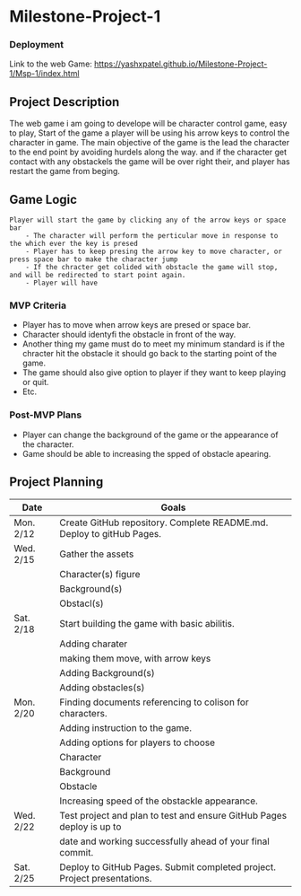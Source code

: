 # Milestone-Project-1

### Deployment
Link to the web Game:
https://yashxpatel.github.io/Milestone-Project-1/Msp-1/index.html

## Project Description

The web game i am going to develope will be character control game, easy to play, Start of the game a player will be using his arrow keys to control the character in game. The main objective of the game is the lead the character to the end point by avoiding hurdels along the way. and if the character get contact with any obstackels the game will be over right their, and player has restart the game from beging.


## Game Logic

```
Player will start the game by clicking any of the arrow keys or space bar 
    - The character will perform the perticular move in response to the which ever the key is presed 
    - Player has to keep presing the arrow key to move character, or press space bar to make the character jump 
    - If the chracter get colided with obstacle the game will stop, and will be redirected to start point again.
    - Player will have 

```

### MVP Criteria

- Player has to move when arrow keys are presed or space bar.
- Character should identyfi the obstacle in front of the way.
- Another thing my game must do to meet my minimum standard is if the chracter hit the obstacle it should go back to the starting point of the game.
- The game should also give option to player if they want to keep playing or quit.
- Etc.

### Post-MVP Plans

- Player can change the background of the game or the appearance of the character.
- Game should be able to increasing the spped of obstacle apearing.

## Project Planning

| Date      | Goals                                                                    |
| --------- | ------------------------------------------------------------------------ |
| Mon. 2/12 | Create GitHub repository. Complete README.md. Deploy to gitHub Pages.    |
| Wed. 2/15 | Gather the assets                                                        |
|           |   Character(s) figure                                                    |
|           |    Background(s)                                                         |                                          
|           |   Obstacl(s)                                                             |
| Sat. 2/18 | Start building the game with basic abilitis.                             |
|           |    Adding charater                                                       |
|           |        making them move, with arrow keys                                 |
|           |    Adding Background(s)                                                  |
|           |    Adding obstacles(s)                                                   |
| Mon. 2/20 | Finding documents referencing to colison for characters.                 |
|           |    Adding instruction to the game.                                       |
|           |    Adding options for players to choose                                  |
|           |        Character                                                         | 
|           |        Background                                                        | 
|           |        Obstacle                                                          | 
|           |    Increasing speed of the obstackle appearance.                         |
| Wed. 2/22 | Test project and plan to test and ensure GitHub Pages deploy is up to    |
|           | date and working successfully ahead of your final commit.                |
| Sat. 2/25 | Deploy to GitHub Pages. Submit completed project. Project presentations. |
